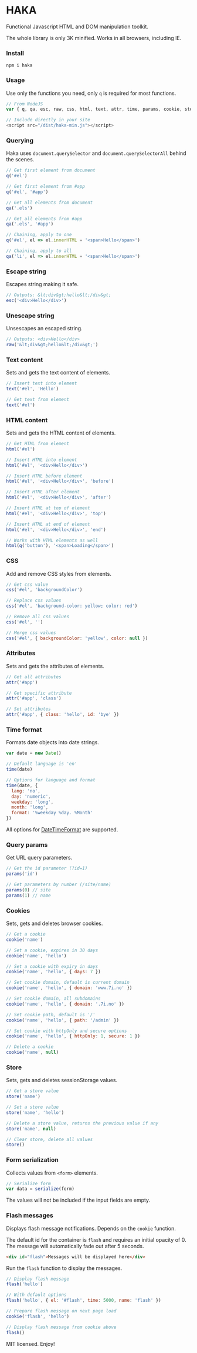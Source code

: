 # HAKA
Functional Javascript HTML and DOM manipulation toolkit.

The whole library is only 3K minified. Works in all browsers, including IE.

### Install
`npm i haka`

### Usage
Use only the functions you need, only `q` is required for most functions.
```js
// From NodeJS
var { q, qa, esc, raw, css, html, text, attr, time, params, cookie, store, serialize, flash } = require('haka')

// Include directly in your site
<script src="/dist/haka-min.js"></script>
```

### Querying
Haka uses `document.querySelector` and `document.querySelectorAll` behind the scenes.
```js
// Get first element from document
q('#el')

// Get first element from #app
q('#el', '#app')

// Get all elements from document
qa('.els')

// Get all elements from #app
qa('.els', '#app')

// Chaining, apply to one
q('#el', el => el.innerHTML = '<span>Hello</span>')

// Chaining, apply to all
qa('li', el => el.innerHTML = '<span>Hello</span>')
```

### Escape string
Escapes string making it safe.
```js
// Outputs: &lt;div&gt;hello&lt;/div&gt;
esc('<div>Hello</div>')
```

### Unescape string
Unsescapes an escaped string.
```js
// Outputs: <div>Hello</div>
raw('&lt;div&gt;hello&lt;/div&gt;')
```

### Text content
Sets and gets the text content of elements.
```js
// Insert text into element
text('#el', 'Hello')

// Get text from element
text('#el')
```

### HTML content
Sets and gets the HTML content of elements.
```js
// Get HTML from element
html('#el')

// Insert HTML into element
html('#el', '<div>Hello</div>')

// Insert HTML before element
html('#el', '<div>Hello</div>', 'before')

// Insert HTML after element
html('#el', '<div>Hello</div>', 'after')

// Insert HTML at top of element
html('#el', '<div>Hello</div>', 'top')

// Insert HTML at end of element
html('#el', '<div>Hello</div>', 'end')

// Works with HTML elements as well
html(q('button'), '<span>Loading</span>')
```

### CSS
Add and remove CSS styles from elements.
```js
// Get css value
css('#el', 'backgroundColor')

// Replace css values
css('#el', 'background-color: yellow; color: red')

// Remove all css values
css('#el', '')

// Merge css values
css('#el', { backgroundColor: 'yellow', color: null })
```

### Attributes
Sets and gets the attributes of elements.
```js
// Get all attributes
attr('#app')

// Get specific attribute
attr('#app', 'class')

// Set attributes
attr('#app', { class: 'hello', id: 'bye' })
```

### Time format
Formats date objects into date strings.
```js
var date = new Date()

// Default language is 'en'
time(date)

// Options for language and format
time(date, {
  lang: 'no',
  day: 'numeric',
  weekday: 'long',
  month: 'long',
  format: '%weekday %day. %Month'
})
```
All options for [DateTimeFormat](https://developer.mozilla.org/en-US/docs/Web/JavaScript/Reference/Global_Objects/Intl/DateTimeFormat) are supported.

### Query params
Get URL query parameters.
```js
// Get the id parameter (?id=1)
params('id')

// Get parameters by number (/site/name)
params(0) // site
params(1) // name
```

### Cookies
Sets, gets and deletes browser cookies.
```js
// Get a cookie
cookie('name')

// Set a cookie, expires in 30 days
cookie('name', 'hello')

// Set a cookie with expiry in days
cookie('name', 'hello', { days: 7 })

// Set cookie domain, default is current domain
cookie('name', 'hello', { domain: 'www.7i.no' })

// Set cookie domain, all subdomains
cookie('name', 'hello', { domain: '.7i.no' })

// Set cookie path, default is '/'
cookie('name', 'hello', { path: '/admin' })

// Set cookie with httpOnly and secure options
cookie('name', 'hello', { httpOnly: 1, secure: 1 })

// Delete a cookie
cookie('name', null)
```

### Store
Sets, gets and deletes sessionStorage values.
```js
// Get a store value
store('name')

// Set a store value
store('name', 'hello')

// Delete a store value, returns the previous value if any
store('name', null)

// Clear store, delete all values
store()
```

### Form serialization
Collects values from `<form>` elements.
```js
// Serialize form
var data = serialize(form)
```
The values will not be included if the input fields are empty.

### Flash messages
Displays flash message notifications. Depends on the `cookie` function.

The default id for the container is `flash` and requires an initial opacity of 0. The message will automatically fade out after 5 seconds.
```html
<div id="flash">Messages will be displayed here</div>
```

Run the `flash` function to display the messages.
```js
// Display flash message
flash('hello')

// With default options
flash('hello', { el: '#flash', time: 5000, name: 'flash' })

// Prepare flash message on next page load
cookie('flash', 'hello')

// Display flash message from cookie above
flash()
```

MIT licensed. Enjoy!
